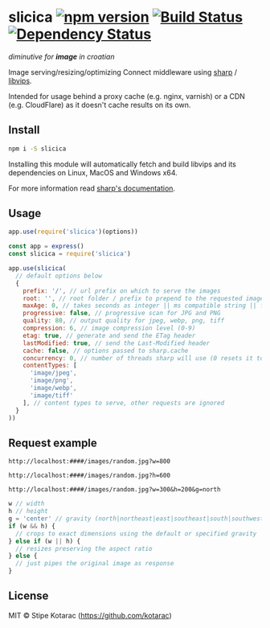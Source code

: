 # slicica [![npm version](https://badge.fury.io/js/slicica.svg)](https://www.npmjs.com/package/slicica) [![Build Status](https://kotarac.semaphoreci.com/badges/slicica/branches/master.svg?style=shields&key=2e36519f-37bd-42cf-8f4d-0db620a12e81)](https://kotarac.semaphoreci.com/projects/slicica) [![Dependency Status](https://david-dm.org/kotarac/slicica/status.svg)](https://david-dm.org/kotarac/slicica)
_diminutive for **image** in croatian_

Image serving/resizing/optimizing Connect middleware using [sharp](https://github.com/lovell/sharp) / [libvips](https://github.com/jcupitt/libvips).

Intended for usage behind a proxy cache (e.g. nginx, varnish) or a CDN (e.g. CloudFlare) as it doesn't cache results on its own.


## Install

```sh
npm i -S slicica
```

Installing this module will automatically fetch and build libvips and its dependencies on Linux, MacOS and Windows x64.

For more information read [sharp's documentation](https://sharp.pixelplumbing.com/).


## Usage

```js
app.use(require('slicica')(options))
```

```js
const app = express()
const slicica = require('slicica')

app.use(slicica(
  // default options below
  {
    prefix: '/', // url prefix on which to serve the images
    root: '', // root folder / prefix to prepend to the requested image (path where the images reside)
    maxAge: 0, // takes seconds as integer || ms compatible string || false to disable
    progressive: false, // progressive scan for JPG and PNG
    quality: 80, // output quality for jpeg, webp, png, tiff
    compression: 6, // image compression level (0-9)
    etag: true, // generate and send the ETag header
    lastModified: true, // send the Last-Modified header
    cache: false, // options passed to sharp.cache
    concurrency: 0, // number of threads sharp will use (0 resets it to default = number of cores)
    contentTypes: [
      'image/jpeg',
      'image/png',
      'image/webp',
      'image/tiff'
    ], // content types to serve, other requests are ignored
  }
))
```


## Request example

```
http://localhost:####/images/random.jpg?w=800
```
```
http://localhost:####/images/random.jpg?h=600
```
```
http://localhost:####/images/random.jpg?w=300&h=200&g=north
```

```js
w // width
h // height
g = 'center' // gravity (north|northeast|east|southeast|south|southwest|west|northwest|center|centre)
if (w && h) {
  // crops to exact dimensions using the default or specified gravity
} else if (w || h) {
  // resizes preserving the aspect ratio
} else {
  // just pipes the original image as response
}
```


## License

MIT © Stipe Kotarac (https://github.com/kotarac)
